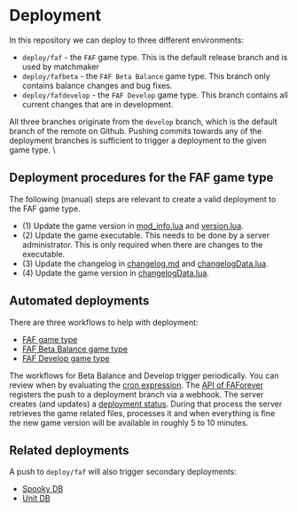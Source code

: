 # Deployment

In this repository we can deploy to three different environments:

- `deploy/faf` - the `FAF` game type. This is the default release branch and is used by matchmaker
- `deploy/fafbeta` - the `FAF Beta Balance` game type. This branch only contains balance changes and bug fixes.
- `deploy/fafdevelop` - the `FAF Develop` game type. This branch contains all current changes that are in development.

All three branches originate from the `develop` branch, which is the default branch of the remote on Github. Pushing commits towards any of the deployment branches is sufficient to trigger a deployment to the given game type. \

## Deployment procedures for the FAF game type

The following (manual) steps are relevant to create a valid deployment to the FAF game type.

- (1) Update the game version in [mod_info.lua](../mod_info.lua) and [version.lua](../lua/version.lua).
- (2) Update the game executable. This needs to be done by a server administrator. This is only required when there are changes to the executable.
- (3) Update the changelog in [changelog.md](/CHANGELOG.md) and [changelogData.lua](../lua/ui/lobby/changelogData.lua).
- (4) Update the game version in [changelogData.lua](../lua/ui/lobby/changelogData.lua).

## Automated deployments

There are three workflows to help with deployment:

- [FAF game type](./workflows/deploy-faf.yaml)
- [FAF Beta Balance game type](./workflows/deploy-faf.yaml)
- [FAF Develop game type](./workflows/deploy-faf.yaml)

The workflows for Beta Balance and Develop trigger periodically. You can review when by evaluating the [cron expression](https://crontab.cronhub.io/). The [API of FAForever](https://github.com/FAForever/faf-java-api/blob/develop/src/main/java/com/faforever/api/deployment/GitHubDeploymentService.java) registers the push to a deployment branch via a webhook. The server creates (and updates) a [deployment status](https://github.com/FAForever/fa/deployments). During that process the server retrieves the game related files, processes it and when everything is fine the new game version will be available in roughly 5 to 10 minutes.

## Related deployments

A push to `deploy/faf` will also trigger secondary deployments:

- [Spooky DB](./workflows/spookydb-update.yaml)
- [Unit DB](./workflows//unitdb-update.yaml)
